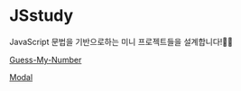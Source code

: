 # JSstudy

JavaScript 문법을 기반으로하는 미니 프로젝트들을 설계합니다!🦹‍♀️

<!-- [modal](https://greenknight03.github.io/JSstudy/modal/index.html) -->

[Guess-My-Number](https://greenknight03.github.io/JSstudy/Guess-My-Number/index.html)

[Modal](https://greenknight03.github.io/JSstudy/Modal/index.html)
